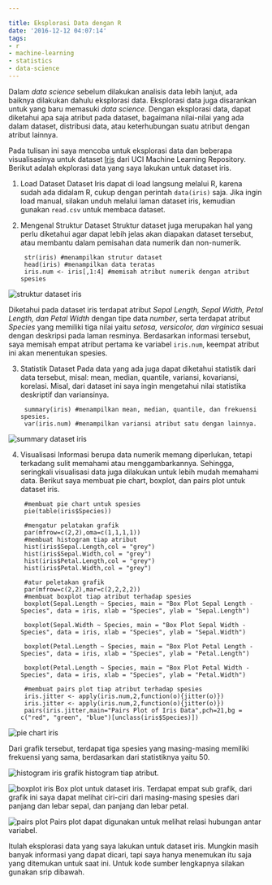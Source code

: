 ```yaml
---

title: Eksplorasi Data dengan R
date: '2016-12-12 04:07:14'
tags:
- r
- machine-learning
- statistics
- data-science
---
```


Dalam *data science* sebelum dilakukan analisis data lebih lanjut, ada baiknya dilakukan dahulu eksplorasi data. Eksplorasi data juga disarankan untuk yang baru memasuki *data science*. Dengan eksplorasi data, dapat diketahui apa saja atribut pada dataset, bagaimana nilai-nilai yang ada dalam dataset, distribusi data, atau keterhubungan suatu atribut dengan atribut lainnya.

Pada tulisan ini saya mencoba untuk eksplorasi data dan beberapa visualisasinya untuk dataset [Iris](http://archive.ics.uci.edu/ml/datasets/Iris) dari UCI Machine Learning Repository. Berikut adalah ekplorasi data yang saya lakukan untuk dataset iris.

1. Load Dataset
Dataset Iris dapat di load langsung melalui R, karena sudah ada didalam R, cukup dengan perintah `data(iris)` saja. Jika ingin load manual, silakan unduh melalui laman dataset iris, kemudian gunakan `read.csv` untuk membaca dataset.
2. Mengenal Struktur Dataset
Struktur dataset juga merupakan hal yang perlu diketahui agar dapat lebih jelas akan diapakan dataset tersebut, atau membantu dalam pemisahan data numerik dan non-numerik.

        str(iris) #menampilkan strutur dataset
        head(iris) #menampilkan data teratas
        iris.num <- iris[,1:4] #memisah atribut numerik dengan atribut spesies 
 
 ![struktur dataset iris](https://rizkidoank.sgp1.digitaloceanspaces.com/rizkidoank/images/2016/12/struktur.png)

 Diketahui pada dataset iris terdapat atribut *Sepal Length, Sepal Width, Petal Length, dan Petal Width* dengan tipe data *number*, serta terdapat atribut *Species* yang memiliki tiga nilai yaitu *setosa, versicolor, dan virginica* sesuai dengan deskripsi pada laman resminya. Berdasarkan informasi tersebut, saya memisah empat atribut pertama ke variabel `iris.num`, keempat atribut ini akan menentukan spesies.

3. Statistik Dataset
Pada data yang ada juga dapat diketahui statistik dari data tersebut, misal: mean, median, quantile, variansi, kovariansi, korelasi. Misal, dari dataset ini saya ingin mengetahui nilai statistika deskriptif dan variansinya.

        summary(iris) #menampilkan mean, median, quantile, dan frekuensi spesies.
        var(iris.num) #menampilkan variansi atribut satu dengan lainnya.

 ![summary dataset iris](https://rizkidoank.sgp1.digitaloceanspaces.com/rizkidoank/images/2016/12/summary.png)

4. Visualisasi
Informasi berupa data numerik memang diperlukan, tetapi terkadang sulit memahami atau menggambarkannya. Sehingga, seringkali visualisasi data juga dilakukan untuk lebih mudah memahami data. Berikut saya membuat pie chart, boxplot, dan pairs plot untuk dataset iris.

        #membuat pie chart untuk spesies
        pie(table(iris$Species))

        #mengatur pelatakan grafik
        par(mfrow=c(2,2),oma=c(1,1,1,1))
        #membuat histogram tiap atribut
        hist(iris$Sepal.Length,col = "grey")
        hist(iris$Sepal.Width,col = "grey")
        hist(iris$Petal.Length,col = "grey")
        hist(iris$Petal.Width,col = "grey")

        #atur peletakan grafik
        par(mfrow=c(2,2),mar=c(2,2,2,2))
        #membuat boxplot tiap atribut terhadap spesies
        boxplot(Sepal.Length ~ Species, main = "Box Plot Sepal Length - Species", data = iris, xlab = "Species", ylab = "Sepal.Length")

        boxplot(Sepal.Width ~ Species, main = "Box Plot Sepal Width - Species", data = iris, xlab = "Species", ylab = "Sepal.Width")

        boxplot(Petal.Length ~ Species, main = "Box Plot Petal Length - Species", data = iris, xlab = "Species", ylab = "Petal.Length")

        boxplot(Petal.Length ~ Species, main = "Box Plot Petal Width - Species", data = iris, xlab = "Species", ylab = "Petal.Width")
        
        #membuat pairs plot tiap atribut terhadap spesies
        iris.jitter <- apply(iris.num,2,function(o){jitter(o)})
        iris.jitter <- apply(iris.num,2,function(o){jitter(o)})
        pairs(iris.jitter,main="Pairs Plot of Iris Data",pch=21,bg = c("red", "green", "blue")[unclass(iris$Species)])

 ![pie chart iris](https://rizkidoank.sgp1.digitaloceanspaces.com/rizkidoank/images/2016/12/pie_iris.png)

 Dari grafik tersebut, terdapat tiga spesies yang masing-masing memiliki frekuensi yang sama, berdasarkan dari statistiknya yaitu 50.

 ![histogram iris](https://rizkidoank.sgp1.digitaloceanspaces.com/rizkidoank/images/2016/12/histogram_iris.png)
 grafik histogram tiap atribut.

 ![boxplot iris](https://rizkidoank.sgp1.digitaloceanspaces.com/rizkidoank/images/2016/12/boxplot_iris.png)
 Box plot untuk dataset iris. Terdapat empat sub grafik, dari grafik ini saya dapat melihat ciri-ciri dari masing-masing spesies dari panjang dan lebar sepal, dan panjang dan lebar petal.

 ![pairs plot](https://rizkidoank.sgp1.digitaloceanspaces.com/rizkidoank/images/2016/12/pairs_plot_iris.png)
 Pairs plot dapat digunakan untuk melihat relasi hubungan antar variabel.

Itulah eksplorasi data yang saya lakukan untuk dataset iris. Mungkin masih banyak informasi yang dapat dicari, tapi saya hanya menemukan itu saja yang ditemukan untuk saat ini. Untuk kode sumber lengkapnya silakan gunakan srip dibawah.

<script src="https://gist.github.com/rizkidoank/e3fc558cc3c01b1f966cc59aae09fffb.js"></script>

